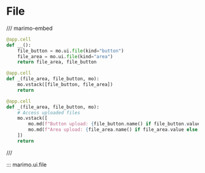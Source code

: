 # File

/// marimo-embed

```python
@app.cell
def __():
    file_button = mo.ui.file(kind="button")
    file_area = mo.ui.file(kind="area")
    return file_area, file_button
```

```python
@app.cell
def _(file_area, file_button, mo):
    mo.vstack([file_button, file_area])
    return
```

```python
@app.cell
def _(file_area, file_button, mo):
    # Access uploaded files
    mo.vstack([
        mo.md(f"Button upload: {file_button.name() if file_button.value else 'No file'}"),
        mo.md(f"Area upload: {file_area.name() if file_area.value else 'No file'}")
    ])
    return
```

///

::: marimo.ui.file
